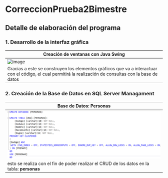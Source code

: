 # CorreccionPrueba2Bimestre
## Detalle de elaboración del programa
### 1. Desarrollo de la interfaz gráfica
|Creación de ventanas con Java Swing|
|-|
|![image](https://github.com/DavidPK8/CorreccionPrueba2Bimestre/assets/117743650/db825df7-b486-4d35-a3ca-6eedc59a4f0e)|
|Gracias a este se construyen los elementos gráficos que va a interactuar con el código, el cual permitirá la realización de consultas con la base de datos|
### 2. Creación de la Base de Datos en SQL Server Managament
| Base de Datos: Personas                                                                     |
|---------------------------------------------------------------------------------------------|
| ![img.png](img/img.png)                                                                         |
| esto se realiza con el fin de poder realizar el CRUD de los datos en la tabla: **personas** |





